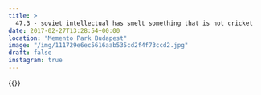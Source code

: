 ```yaml
---
title: >
  47.3 - soviet intellectual has smelt something that is not cricket
date: 2017-02-27T13:28:54+00:00
location: "Memento Park Budapest"
image: "/img/111729e6ec5616aab535cd2f4f73ccd2.jpg"
draft: false
instagram: true
---
```


{{<photo src="/img/111729e6ec5616aab535cd2f4f73ccd2.jpg">}}
